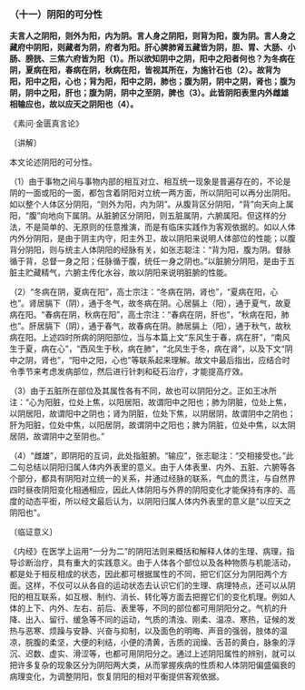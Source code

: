 ### （十一）阴阳的可分性

**夫言人之阴阳，则外为阳，内为阴。言人身之阴阳，则背为阳，腹为阴。言人身之藏府中阴阳，则藏者为阴，府者为阳。肝心脾肺肾五藏皆为阴，胆、胃、大肠、小肠、膀胱、三焦六府皆为阳（1）。所以欲知阴中之阴，阳中之阳者何也？为冬病在阴，夏病在阳，春病在阴，秋病在阳，皆视其所在，为施针石也（2）。故背为阳，阳中之阳，心也；背为阳，阳中之阴，肺也；腹为阴，阴中之阴，肾也；腹为阴，阴中之阳，肝也；腹为阴，阴中之至阴，脾也（3）。此皆阴阳表里内外雌雄相输应也，故以应天之阴阳也（4）。**

《素问·金匮真言论》

〔讲解〕

本文论述阴阳的可分性。

（1）由于事物之间与事物内部的相互对立、相互统一现象是普遍存在的，不论是阴的一面或阳的一面，都包含着阴阳对立统一两方面，所以阴阳可以再分出阴阳。如以整个人体区分阴阳，“则外为阳，内为阴”。从腹背区分阴阳，“背”向天向上属阳，“腹”向地向下属阴。从脏腑区分阴阳，则五脏属阴，六腑属阳。但这样的分法，不是简单的、无原则的任意推演，而是有临床实践作为客观依据的。如以人体内外分阴阳，是由于阴主内守，阳主外卫，故以阴阳来说明人体部位的性能；以腹背分阴阳，则与统主人体阴阳的经脉有关，如张志聪注：“背为阳，腹为阴。督脉循于背，总督一身之阳；任脉循于腹，统任一身之阴也。”以脏腑分阴阳，是由于五脏主贮藏精气，六腑主传化水谷，故以阴阳来说明脏腑的性能。

（2）“冬病在阴，夏病在阳”，高士宗注：“冬病在阴，肾也”，“夏病在阳，心也”。肾居膈下（阴），通于冬气，故冬病在阴。心居膈上（阳），通于夏气，故夏病在阳。“春病在阴，秋病在阳”，高士宗注：“春病在阴，肝也”，“秋病在阳，肺也”。肝居膈下（阴），通于春气，故春病在阴。肺居膈上（阳），通于秋气，故秋病在阳。上述四时所病的阴阳部位，当与本篇上文“东风生于春，病在肝”，“南风生于夏，病在心”，“西风生于秋，病在肺”，“北风生于冬，病在肾”，以及下文“阴中之阴，肾也”，“阳中之阳，心也”等联系起来理解。故文中最后指出，应结合时令季节来考虑发病部位，然后进行针刺和砭石治疗，才能提高疗效。

（3）由于五脏所在部位及其属性各有不同，故也可以阴阳分之。正如王冰所注：“心为阳脏，位处上焦，以阳居阳，故谓阳中之阳也；肺为阴脏，位处上焦，以阴居阳，故谓阳中之阴也；肾为阴脏，位处下焦，以阴居阴，故谓阴中之阴也；肝为阳脏，位处中焦，以阳居阴，故谓阴中之阳也；脾为阴脏，位处中焦，以太阴居阴，故谓阴中之至阴也。”

（4）“雌雄”，即阴阳的互词，此处指脏腑。“输应”，张志聪注：“交相接受也。”此二句总结以阴阳归属人体内外表里的意义。由于人体表里、内外、五脏、六腑等各个部分，都具有阴阳对立统一的关系，并通过经脉的联系，气血的贯注，与自然界四时昼夜阴阳变化相通相应，因此人体阴阳与外界的阴阳变化才能保持有序的、高度的动态平銜，所以经文最后认为，以阴阳归属人体内外表里的意义是“以应天之阴阳也”。

〔临证意义〕

《内经》在医学上运用“一分为二”的阴阳法则来概括和解释人体的生理、病理，指导诊断治疗，具有重大的实践意义。由于人体各个部位以及各种物质与机能活动，都是处于相反相成的状态，因此都可根据属性的不同，把它们区分为阴阳两个方面。这样，不仅可以从各自的运动状态去认识它们的生理、病理特点，还可以从阴阳的相互联系，如互根、制约、消长、转化等方面去把握它们的变化机理。例如人体的上下、内外、左右、前后、表里等，不同的部位都可用阴阳分之。气机的升降、出入、留行、缓急等不同的运动，气质的清浊、刚柔、温凉、寒热，证候的发热与恶寒、烦躁与安静、兴奋与抑制，以及面色的明晦、声音的强弱，肢体的温凉，脘腹的柔坚，大便的利结，小便的清黄，舌质的润燥、舌苔的黄白，脉象的浮沉、迟数、虚实、滑涩等，也都可用阴阳分之。通过上述阴阳属性的辨别，就可以把许多复杂的现象区分为阴阳两大类，从而掌握疾病的性质和人体阴阳偏盛偏衰的病理变化，为调整阴阳，恢复阴阳的相对平衡提供客观依据。
